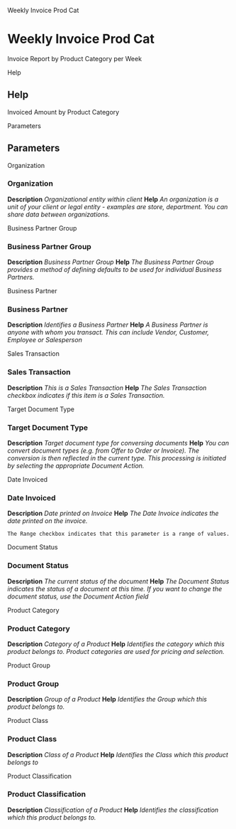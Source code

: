 
Weekly Invoice Prod Cat
# Weekly Invoice Prod Cat


Invoice Report by Product Category per Week

Help
## Help

Invoiced Amount by Product Category

Parameters
## Parameters


Organization
### Organization

**Description**
 *Organizational entity within client*
**Help**
 *An organization is a unit of your client or legal entity - examples are store, department. You can share data between organizations.*

Business Partner Group
### Business Partner Group

**Description**
 *Business Partner Group*
**Help**
 *The Business Partner Group provides a method of defining defaults to be used for individual Business Partners.*

Business Partner
### Business Partner

**Description**
 *Identifies a Business Partner*
**Help**
 *A Business Partner is anyone with whom you transact.  This can include Vendor, Customer, Employee or Salesperson*

Sales Transaction
### Sales Transaction

**Description**
 *This is a Sales Transaction*
**Help**
 *The Sales Transaction checkbox indicates if this item is a Sales Transaction.*

Target Document Type
### Target Document Type

**Description**
 *Target document type for conversing documents*
**Help**
 *You can convert document types (e.g. from Offer to Order or Invoice).  The conversion is then reflected in the current type.  This processing is initiated by selecting the appropriate Document Action.*

Date Invoiced
### Date Invoiced

**Description**
 *Date printed on Invoice*
**Help**
 *The Date Invoice indicates the date printed on the invoice.*

```
The Range checkbox indicates that this parameter is a range of values.
```
Document Status
### Document Status

**Description**
 *The current status of the document*
**Help**
 *The Document Status indicates the status of a document at this time.  If you want to change the document status, use the Document Action field*

Product Category
### Product Category

**Description**
 *Category of a Product*
**Help**
 *Identifies the category which this product belongs to.  Product categories are used for pricing and selection.*

Product Group
### Product Group

**Description**
 *Group of a Product*
**Help**
 *Identifies the Group which this product belongs to.*

Product Class
### Product Class

**Description**
 *Class of a Product*
**Help**
 *Identifies the Class which this product belongs to*

Product Classification
### Product Classification

**Description**
 *Classification of a Product*
**Help**
 *Identifies the classification which this product belongs to.*
